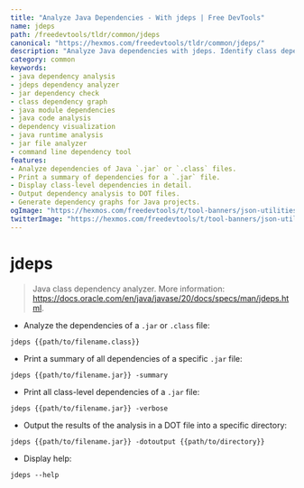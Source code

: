 ```yaml
---
title: "Analyze Java Dependencies - With jdeps | Free DevTools"
name: jdeps
path: /freedevtools/tldr/common/jdeps
canonical: "https://hexmos.com/freedevtools/tldr/common/jdeps/"
description: "Analyze Java dependencies with jdeps. Identify class dependencies, generate summaries, and create DOT files for visualization. Free online tool, no registration required."
category: common
keywords:
- java dependency analysis
- jdeps dependency analyzer
- jar dependency check
- class dependency graph
- java module dependencies
- java code analysis
- dependency visualization
- java runtime analysis
- jar file analyzer
- command line dependency tool
features:
- Analyze dependencies of Java `.jar` or `.class` files.
- Print a summary of dependencies for a `.jar` file.
- Display class-level dependencies in detail.
- Output dependency analysis to DOT files.
- Generate dependency graphs for Java projects.
ogImage: "https://hexmos.com/freedevtools/t/tool-banners/json-utilities-banner.png"
twitterImage: "https://hexmos.com/freedevtools/t/tool-banners/json-utilities-banner.png"
---
```


# jdeps

> Java class dependency analyzer.
> More information: <https://docs.oracle.com/en/java/javase/20/docs/specs/man/jdeps.html>.

- Analyze the dependencies of a `.jar` or `.class` file:

`jdeps {{path/to/filename.class}}`

- Print a summary of all dependencies of a specific `.jar` file:

`jdeps {{path/to/filename.jar}} -summary`

- Print all class-level dependencies of a `.jar` file:

`jdeps {{path/to/filename.jar}} -verbose`

- Output the results of the analysis in a DOT file into a specific directory:

`jdeps {{path/to/filename.jar}} -dotoutput {{path/to/directory}}`

- Display help:

`jdeps --help`
